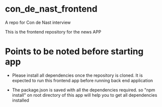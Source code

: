 # con_de_nast_frontend

A repo for Con de Nast interview

This is the frontend repository for the news APP 


# Points to be noted before starting app

* Please install all dependencies once the repository is cloned. It is expected to run this frontend app before running back end application

* The package.json is saved with all the dependencies required. so "npm install" on root directory of this app will help you to get all dependencies installed


